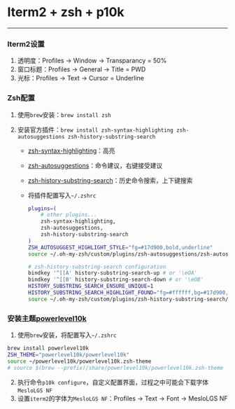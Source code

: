 # Iterm2 + zsh + p10k

------

### Iterm2设置

1. 透明度：Profiles → Window → Transparancy = 50%
2. 窗口标题：Profiles → General → Title = PWD
3. 光标：Profiles → Text → Cursor = Underline

### Zsh配置

1. 使用`brew`安装：`brew install zsh`

2. 安装官方插件：`brew install zsh-syntax-highlighting zsh-autosuggestions zsh-history-substring-search`

   - [zsh-syntax-highlighting](https://github.com/zsh-users/zsh-syntax-highlighting)：高亮

   - [zsh-autosuggestions](https://github.com/zsh-users/zsh-autosuggestions)：命令建议，右键接受建议

   - [zsh-history-substring-search](https://github.com/zsh-users/zsh-history-substring-search)：历史命令搜索，上下键搜索

   - 将插件配置写入`~/.zshrc`

     ```sh
     plugins=( 
         # other plugins...
         zsh-syntax-highlighting,
         zsh-autosuggestions,
         zsh-history-substring-search
     )
     ZSH_AUTOSUGGEST_HIGHLIGHT_STYLE="fg=#17d900,bold,underline"
     source ~/.oh-my-zsh/custom/plugins/zsh-autosuggestions/zsh-autosuggestions.zsh
     
     # zsh-history-substring-search configuration
     bindkey '^[[A' history-substring-search-up # or '\eOA'
     bindkey '^[[B' history-substring-search-down # or '\eOB'
     HISTORY_SUBSTRING_SEARCH_ENSURE_UNIQUE=1
     HISTORY_SUBSTRING_SEARCH_HIGHLIGHT_FOUND="fg=#ffffff,bg=#17d900,bold,underline"
     source ~/.oh-my-zsh/custom/plugins/zsh-history-substring-search/zsh-history-substring-search.zsh
     ```

### 安装主题[powerlevel10k](https://github.com/romkatv/powerlevel10k)

1. 使用`brew`安装，将配置写入`~/.zshrc`

```sh
brew install powerlevel10k
ZSH_THEME="powerlevel10k/powerlevel10k"
source ~/powerlevel10k/powerlevel10k.zsh-theme
# source $(brew --prefix)/share/powerlevel10k/powerlevel10k.zsh-theme
```

2. 执行命令`p10k configure`，自定义配置界面，过程之中可能会下载字体`MesloLGS NF`
3. 设置`iterm2`的字体为`MesloLGS NF`：Profiles → Text → Font → MesloLGS NF